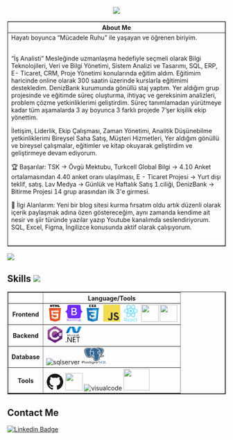 <p align="center">
    <img src="https://readme-typing-svg.herokuapp.com/?lines=Hello+Welcome+to+my+Github+Page;I+am+a+Business+Analyst+Candidate&font=Fira%20Code&center=true&width=740&height=45&color=293462&vCenter=true&size=27">
</p>

<table border="1" width="70%" cellpadding="10" cellspacing="10">
 <thead>
      <tr>
        <th>About Me</th>
      </tr>
    </thead>
    <tbody>
       <tr>
            <td> Hayatı boyunca “Mücadele Ruhu” ile yaşayan ve öğrenen biriyim. <br> <br>

“İş Analisti” Mesleğinde uzmanlaşma hedefiyle seçmeli olarak Bilgi Teknolojileri, Veri ve Bilgi Yönetimi, Sistem Analizi ve Tasarımı, SQL, ERP, E- Ticaret, CRM, Proje Yönetimi konularında eğitim aldım. Eğitimim haricinde online olarak 300 saatin üzerinde kurslarla eğitimimi destekledim. DenizBank kurumunda gönüllü staj yaptım. Yer aldığım grup projesinde ve eğitimde süreç oluşturma, ihtiyaç ve gereksinim analizleri, problem çözme yetkinliklerimi geliştirdim. Süreç tanımlamadan yürütmeye kadar tüm aşamalarda 3 ay boyunca 3 farklı projede 7’şer kişilik ekip yönettim.

İletişim, Liderlik, Ekip Çalışması, Zaman Yönetimi, Analitik Düşünebilme yetkinliklerimi Bireysel Saha Satış, Müşteri Hizmetleri, Yer aldığım gönüllü ve bireysel çalışmalar, eğitimler ve kitap okuyarak geliştirdim ve geliştirmeye devam ediyorum. 

🏆 Başarılar: TSK -> Övgü Mektubu, Turkcell Global Bilgi -> 4.10 Anket ortalamasından 4.40 anket oranı ulaşılması, E - Ticaret Projesi -> Yurt dışı teklif, satış. Lav Medya -> Günlük ve Haftalık Satış 1.ciliği, DenizBank -> Bitirme Projesi 14 grup arasından ilk 3'e girmesi.

💬 İlgi Alanlarım: Yeni bir blog sitesi kurma fırsatım oldu artık düzenli olarak içerik paylaşmak adına özen göstereceğim, aynı zamanda kendime ait nesir ve şiir türünde yazılar yazıp Youtube kanalımda seslendiriyorum. SQL, Excel, Figma, İngilizce konusunda aktif olarak çalışıyorum.


 <br>
           </td>
          </tr>
          </tbody>
</table>

  <div>
        <a href="https://github.com/muharremyalman">
            <img align="center" src="https://github-readme-stats.vercel.app/api?username=muharremyalman&show_icons=true&bg_color=0d1117&text_color=bdc3c7&title_color=f1c40f&icon_color=f1c40f&hide_border=true" />
        </a>

<div>
    <div>
        <h2> Skills <img src = "https://media2.giphy.com/media/QssGEmpkyEOhBCb7e1/giphy.gif?cid=ecf05e47a0n3gi1bfqntqmob8g9aid1oyj2wr3ds3mg700bl&rid=giphy.gif" width = 32> </h2>
    </div>
    <div>
        <table border="2" width="70%" cellpadding="10" cellspacing="10">
            <thead>
              <tr>
                <th></th>
                <th>Language/Tools</th>
              </tr>
            </thead>
            <tbody>
                <tr>
                    <th>Frontend</td>
                      <td>
                        <img src="https://raw.githubusercontent.com/devicons/devicon/master/icons/html5/html5-original-wordmark.svg" width="40" height="40" />
                        <img src="https://raw.githubusercontent.com/devicons/devicon/master/icons/bootstrap/bootstrap-plain-wordmark.svg"  width="40"   height="40"/>
                        <img src="https://raw.githubusercontent.com/devicons/devicon/master/icons/css3/css3-original-wordmark.svg" width="40" height="40" />
                        <img src="https://raw.githubusercontent.com/devicons/devicon/master/icons/javascript/javascript-original.svg" width="40" height="40" />
                        <img src="https://raw.githubusercontent.com/devicons/devicon/master/icons/react/react-original-wordmark.svg" width="40" height="40" />
                        <img src="https://user-images.githubusercontent.com/81612480/170154947-688736c7-2026-4a43-9633-ce5d0facae9e.png" width="40" height="40" />
                        <img src="https://user-images.githubusercontent.com/81612480/170480034-7a192755-70ef-4d44-8fe3-dcef22f4869b.png" width="40" height="40" />
                    </td>
                 </tr>
                  <tr>
                    <th>Backend</td>
                    <td>
                        <img src="https://raw.githubusercontent.com/devicons/devicon/master/icons//csharp/csharp-original.svg" width="40" height="40" />  
                        <img src="https://raw.githubusercontent.com/devicons/devicon/master/icons/dot-net/dot-net-original-wordmark.svg" width="40" height="40" />
                    </td>
                  </tr>
                  <tr>
                    <th>Database</td>
                      <td>
                        <img src="https://upload.wikimedia.org/wikipedia/de/thumb/8/8c/Microsoft_SQL_Server_Logo.svg/2000px-Microsoft_SQL_Server_Logo.svg.png"                                  alt="sqlserver" width="60" height="40"/>
                        <img src="https://raw.githubusercontent.com/devicons/devicon/master/icons/postgresql/postgresql-original-wordmark.svg" alt="postgresql"                                   width="60" height="40"/>
                    </td>
                  </tr>
                    <th>Tools</th>
                      <td>
                        <img src="https://raw.githubusercontent.com/devicons/devicon/master/icons/github/github-original.svg" width="40" height="40" />
                         <img src ="https://user-images.githubusercontent.com/81612480/170158125-06d02884-224c-49a7-a455-8877279389f2.jpg" width="40" height="40" />
                        <img src="https://user-images.githubusercontent.com/59020581/117362577-18555280-aec4-11eb-94ef-401c9f28eb38.png" alt="visualcode" width="40"                            height="40"/>   
                        <img src="https://user-images.githubusercontent.com/81612480/170480203-60c67047-34c5-4254-8b61-93959d793b60.png" width="60" height="50" />
                    </td>
                  </tr>
            </tbody>
        </table>
    </div>
</div>

 ## Contact Me 
[![Linkedin Badge](https://img.shields.io/badge/muharremyalman-follow%20on%20linkedin-blue?style=for-the-badge&logo=linkedin)](https://www.linkedin.com/in/muharremyalman/)

